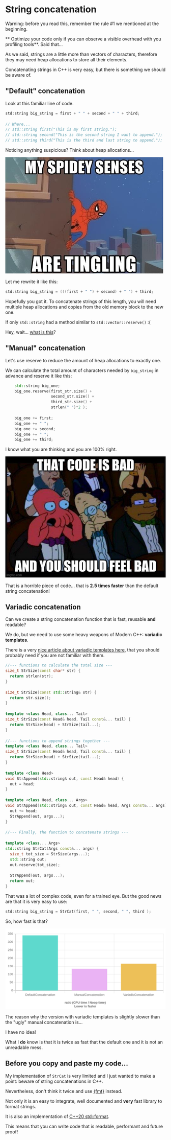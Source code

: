 # String concatenation

Warning: before you read this, remember the rule #1 we mentioned at the beginning.

** Optimize your code only if you can observe a visible overhead 
with you profiling tools**. Said that...

As we said, strings are a little more than vectors of characters, therefore
they may need heap allocations to store all their elements.

Concatenating strings in C++ is very easy, but there is something we should
be aware of.

## "Default" concatenation

Look at this familiar line of code. 

```C++
std:string big_string = first + " " + second + " " + third;

// Where...
// std::string first("This is my first string.");
// std::string second("This is the second string I want to append.");
// std::string third("This is the third and last string to append."); 
```

Noticing anything suspicious? Think about heap allocations...

![](img/spider_senses.png)

Let me rewrite it like this:

```C++
std:string big_string = (((first + " ") + second) + " ") + third;
```

Hopefully you got it. To concatenate strings of this length, you will 
need multiple heap allocations and copies from the old memory block to the new one.

If only `std::string` had a method similar to `std::vector::reserve()` :(

Hey, wait... [what is this](https://en.cppreference.com/w/cpp/string/basic_string/reserve)?


## "Manual" concatenation

Let's use reserve to reduce the amount of heap allocations to exactly one.

We can calculate the total amount of characters needed by `big_string` in
advance and reserve it like this:

```C++
    std::string big_one;
    big_one.reserve(first_str.size() + 
                    second_str.size() + 
                    third_str.size() + 
                    strlen(" ")*2 );

    big_one += first;
    big_one += " ";
    big_one += second;
    big_one += " ";
    big_one += third;
```

I know what you are thinking and you are 100% right.

![](img/feel_bad.jpg)

That is a horrible piece of code... that is **2.5 times faster** than the 
default string concatenation!

## Variadic concatenation

Can we create a string concatenation function that is fast, reusable **and** 
readable?

We do, but we need to use some heavy weapons of Modern C++: **variadic templates**.

There is a very [nice article about variadic templates here](https://arne-mertz.de/2016/11/more-variadic-templates/),
that you should probably need if you are not familiar with them.


```C++
//--- functions to calculate the total size ---
size_t StrSize(const char* str) {
  return strlen(str);
}

size_t StrSize(const std::string& str) {
  return str.size();
}

template <class Head, class... Tail>
size_t StrSize(const Head& head, Tail const&... tail) {
  return StrSize(head) + StrSize(tail...);
}

//--- functions to append strings together ---
template <class Head, class... Tail>
size_t StrSize(const Head& head, Tail const&... tail) {
  return StrSize(head) + StrSize(tail...);
}

template <class Head>
void StrAppend(std::string& out, const Head& head) {
  out = head;
}

template <class Head, class... Args>
void StrAppend(std::string& out, const Head& head, Args const&... args) {
  out += head;
  StrAppend(out, args...);
}

//--- Finally, the function to concatenate strings ---

template <class... Args> 
std::string StrCat(Args const&... args) {
  size_t tot_size = StrSize(args...);
  std::string out;
  out.reserve(tot_size);

  StrAppend(out, args...);
  return out;
}
```

That was a lot of complex code, even for a trained eye. But the good news are
that it is very easy to use:

```C++
std:string big_string = StrCat(first, " ", second, " ", third );
```

So, how fast is that?

![](img/string_concatenation.png)

The reason why the version with variadic templates is slightly slower than
the "ugly" manual concatenation is... 

I have no idea!

What I **do** know is that it is twice as fast that the default one and
it is not an unreadable mess. 

## Before you copy and paste my code...

My implementation of `StrCat` is very limited and I just wanted to make a point:
beware of string concatenations in C++.

Nevertheless, don't think it twice and use [{fmt}](https://github.com/fmtlib/fmt) instead.

Not only it is an easy to integrate, well documented and **very**
fast library to format strings.

It is also an implementation of [C++20 std::format](https://en.cppreference.com/w/cpp/utility/format).

This means that you can write code that is readable, performant and future proof! 







